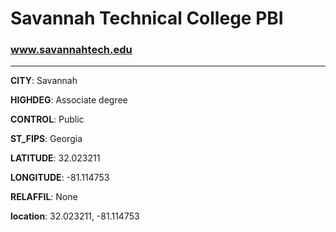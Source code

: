 # Savannah Technical College PBI
### www.savannahtech.edu
---
**CITY**: Savannah

**HIGHDEG**: Associate degree

**CONTROL**: Public

**ST_FIPS**: Georgia

**LATITUDE**: 32.023211

**LONGITUDE**: -81.114753

**RELAFFIL**: None

**location**: 32.023211, -81.114753